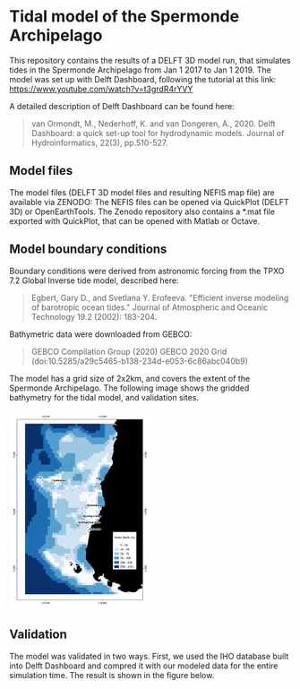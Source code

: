 # Tidal model of the Spermonde Archipelago
This repository contains the results of a DELFT 3D model run, that simulates tides in the Spermonde Archipelago from Jan 1 2017 to Jan 1 2019. The model was set up with Delft Dashboard, following the tutorial at this link: https://www.youtube.com/watch?v=t3grdR4rYVY

A detailed description of Delft Dashboard can be found here:
> van Ormondt, M., Nederhoff, K. and van Dongeren, A., 2020. Delft Dashboard: a quick set-up tool for hydrodynamic models. Journal of Hydroinformatics, 22(3), pp.510-527.

## Model files
The model files (DELFT 3D model files and resulting NEFIS map file) are available via ZENODO: 
The NEFIS files can be opened via QuickPlot (DELFT 3D) or OpenEarthTools. The Zenodo repository also contains a \*.mat file exported with QuickPlot, that can be opened with Matlab or Octave. 

## Model boundary conditions
Boundary conditions were derived from astronomic forcing from the TPXO 7.2 Global Inverse tide model, described here:

> Egbert, Gary D., and Svetlana Y. Erofeeva. "Efficient inverse modeling of barotropic ocean tides." Journal of Atmospheric and Oceanic Technology 19.2 (2002): 183-204.

Bathymetric data were downloaded from GEBCO:

> GEBCO Compilation Group (2020) GEBCO 2020 Grid (doi:10.5285/a29c5465-b138-234d-e053-6c86abc040b9)

The model has a grid size of 2x2km, and covers the extent of the Spermonde Archipelago. The following image shows the gridded bathymetry for the tidal model, and validation sites.
 
<img src="Tide_model_Spermonde/Validation/Model_overview.png" width="50%" height="50%">

## Validation
The model was validated in two ways. First, we used the IHO database built into Delft Dashboard and compred it with our modeled data for the entire simulation time. The result is shown in the figure below.

